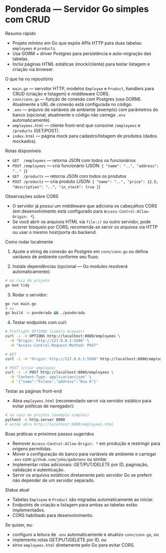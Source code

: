 # Ponderada — Servidor Go simples com CRUD

Resumo rápido
- Projeto mínimo em Go que expõe APIs HTTP para duas tabelas: `employees` e `products`.
- Usa GORM + driver Postgres para persistência e auto-migração das tabelas.
- Inclui páginas HTML estáticas (mock/cliente) para testar listagem e criação via browser.

O que há no repositório
- `main.go` — servidor HTTP, modelos `Employee` e `Product`, handlers para CRUD (criação e listagem) e middleware CORS.
- `conn/conn.go` — função de conexão com Postgres (usa GORM). Atualmente a URL de conexão está configurada no código.
- `.env` — arquivo de variáveis de ambiente (exemplo) com parâmetros do banco (opcional; atualmente o código não carrega `.env` automaticamente).
- `employees.html` — cliente front-end que consome `/employees` e `/products` (GET/POST).
- `index.html` — página mock para cadastro/listagem de produtos (dados mockados).

Rotas disponíveis
- `GET  /employees`  — retorna JSON com todos os funcionários
- `POST /employees`  — cria funcionário (JSON: `{ "name": "..", "address": ".." }`)
- `GET  /products`   — retorna JSON com todos os produtos
- `POST /products`   — cria produto (JSON: `{ "name": "..", "price": 12.5, "description": "..", "in_stock": true }`)

Observações sobre CORS
- O servidor já possui um middleware que adiciona os cabeçalhos CORS (em desenvolvimento está configurado para `Access-Control-Allow-Origin: *`).
- Se você abrir os arquivos HTML via `file://` ou outro servidor, pode ocorrer bloqueio por CORS; recomenda-se servir os arquivos via HTTP ou usar o mesmo host/porta do backend.

Como rodar localmente
1. Ajuste a string de conexão ao Postgres em `conn/conn.go` ou defina variáveis de ambiente conforme seu fluxo.

2. Instale dependências (opcional — Go modules resolverá automaticamente):

```bash
# na raiz do projeto
go mod tidy
```

3. Rodar o servidor:

```bash
go run main.go
# ou
go build -o ponderada && ./ponderada
```

4. Testar endpoints com curl:

```bash
# Preflight OPTIONS (simula browser)
curl -i -X OPTIONS http://localhost:8080/employees \
  -H "Origin: http://127.0.0.1:5500" \
  -H "Access-Control-Request-Method: POST"

# GET
curl -i -H "Origin: http://127.0.0.1:5500" http://localhost:8080/employees

# POST (criar employee)
curl -i -X POST http://localhost:8080/employees \
  -H "Content-Type: application/json" \
  -d '{"name":"Fulano","address":"Rua A"}'
```

Testar as páginas front-end
- Abra `employees.html` (recomendado servir via servidor estático para evitar políticas de navegador):

```bash
# na raiz do projeto (exemplo simples)
python3 -m http.server 8000
# então abra http://localhost:8000/employees.html
```

Boas práticas e próximos passos sugeridos
- Remover `Access-Control-Allow-Origin: *` em produção e restringir para origens permitidas.
- Mover a configuração do banco para variáveis de ambiente e carregar `.env` com `github.com/joho/godotenv` ou similar.
- Implementar rotas adicionais: GET/PUT/DELETE por ID, paginação, validação e autenticação.
- Servir os arquivos estáticos diretamente pelo servidor Go se preferir não depender de um servidor separado.

Status atual
- Tabelas `Employee` e `Product` são migradas automaticamente ao iniciar.
- Endpoints de criação e listagem para ambas as tabelas estão implementados.
- CORS habilitado para desenvolvimento.

Se quiser, eu:
- configuro a leitura de `.env` automaticamente e atualizo `conn/conn.go`, ou
- implemento rotas GET/PUT/DELETE por ID, ou
- sirvo `employees.html` diretamente pelo Go para evitar CORS.


